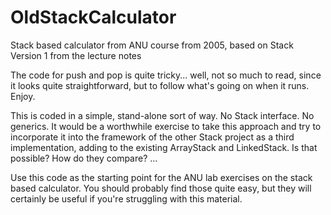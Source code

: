 # OldStackCalculator
Stack based calculator from ANU course from 2005, based on Stack Version 1 from the lecture notes

The code for push and pop is quite tricky... well, not so much to read, since it looks quite straightforward, but to follow what's going on when it runs. Enjoy.

This is coded in a simple, stand-alone sort of way. No Stack interface. No generics. It would be a worthwhile exercise to take this approach and try to incorporate it into the framework of the other Stack project as a third implementation, adding to the existing ArrayStack and LinkedStack. Is that possible? How do they compare? ...

Use this code as the starting point for the ANU lab exercises on the stack based calculator. You should probably find those quite easy, but they will certainly be useful if you're struggling with this material.
